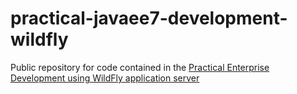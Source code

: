 practical-javaee7-development-wildfly
=====================================

Public repository for code contained in the [Practical Enterprise  Development using WildFly application server](http://www.itbuzzpress.com/ebooks/java-ee-7-development-on-wildfly.html)


